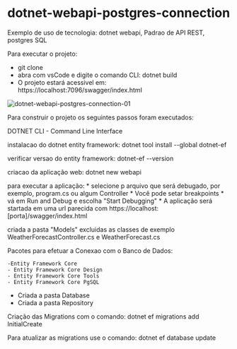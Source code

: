 # dotnet-webapi-postgres-connection
Exemplo de uso de tecnologia: dotnet webapi, Padrao de API REST, postgres SQL

Para executar o projeto:
  * git clone 
  * abra com vsCode e digite o comando CLI: dotnet build
  * O projeto estará acessivel em: https://localhost:7096/swagger/index.html


![dotnet-webapi-postgres-connection-01](https://user-images.githubusercontent.com/105994806/170884435-4908d04f-871c-441f-8ac4-048ebe1e2b8d.jpg)



Para construir o projeto os seguintes passos foram executados:

DOTNET CLI - Command Line Interface

instalacao do dotnet entity framework:
dotnet tool install --global dotnet-ef

verificar versao do entity framework:
dotnet-ef --version

criacao da aplicação web:
dotnet new webapi

para executar a aplicação:
    * selecione p arquivo que será debugado, por exemplo, program.cs ou algum Controller
    * Você pode setar breakpoints
    * vá em Run and Debug e escolha "Start Debugging"
    * A aplicação será startada em uma url parecida com https://localhost:[porta]/swagger/index.html


criada a pasta "Models"
excluidas as classes de exemplo WeatherForecastController.cs e WeatherForecast.cs


Pacotes para efetuar a Conexao com o Banco de Dados:

    -Entity Framework Core 
    - Entity Framework Core Design
    - Entity Framework Core Tools
    - Entity Framework Core PgSQL


* Criada a pasta Database
* Criada a pasta Repository

Criação das Migrations com o comando:
    dotnet ef migrations add InitialCreate

Para atualizar as migrations use o comando:
    dotnet ef database update
